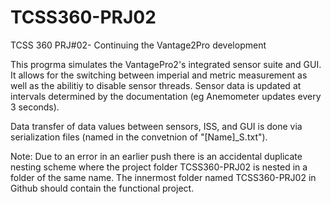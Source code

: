 # TCSS360-PRJ02
TCSS 360 PRJ#02- Continuing the Vantage2Pro development

This progrma simulates the VantagePro2's integrated sensor suite and GUI. It allows for the switching between imperial and metric
measurement as well as the abilitiy to disable sensor threads. Sensor data is updated at intervals determined by the documentation
(eg Anemometer updates every 3 seconds).

Data transfer of data values between sensors, ISS, and GUI is done via serialization files (named in the convetnion of "[Name]_S.txt").

Note: Due to an error in an earlier push there is an accidental duplicate nesting scheme where the project folder TCSS360-PRJ02
is nested in a folder of the same name. The innermost folder named TCSS360-PRJ02 in Github should contain the functional project.

